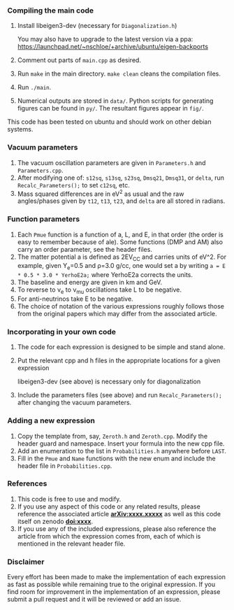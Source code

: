 ### Compiling the main code
1. Install libeigen3-dev (necessary for `Diagonalization.h`)

   You may also have to upgrade to the latest version via a ppa: https://launchpad.net/~nschloe/+archive/ubuntu/eigen-backports

2. Comment out parts of `main.cpp` as desired.
3. Run `make` in the main directory. `make clean` cleans the compilation files.
4. Run `./main`.
5. Numerical outputs are stored in `data/`. Python scripts for generating figures can be found in `py/`. The resultant figures appear in `fig/`.

This code has been tested on ubuntu and should work on other debian systems.

### Vacuum parameters
1. The vacuum oscillation parameters are given in `Parameters.h` and `Parameters.cpp`.
2. After modifying one of: `s12sq`, `s13sq`, `s23sq`, `Dmsq21`, `Dmsq31`, or `delta`, run `Recalc_Parameters();` to set `c12sq`, etc.
3. Mass squared differences are in eV<sup>2</sup> as usual and the raw angles/phases given by `t12`, `t13`, `t23`, and `delta` are all stored in radians.

### Function parameters
1. Each `Pmue` function is a function of a, L, and E, in that order (the order is easy to remember because of ale).
Some functions (DMP and AM) also carry an order parameter, see the header files.
2. The matter potential a is defined as 2EV<sub>CC</sub> and carries units of eV^2.
For example, given Y<sub>e</sub>=0.5 and &rho;=3.0 g/cc, one would set a by writing `a = E * 0.5 * 3.0 * YerhoE2a;` where YerhoE2a corrects the units.
3. The baseline and energy are given in km and GeV.
4. To reverse to &nu;<sub>e</sub> to &nu;<sub>mu</sub> oscillations take L to be negative.
5. For anti-neutrinos take E to be negative.
6. The choice of notation of the various expressions roughly follows those from the original papers which may differ from the associated article.

### Incorporating in your own code
1. The code for each expression is designed to be simple and stand alone.
2. Put the relevant cpp and h files in the appropriate locations for a given expression

   libeigen3-dev (see above) is necessary only for diagonalization

3. Include the parameters files (see above) and run `Recalc_Parameters();` after changing the vacuum parameters.

### Adding a new expression
1. Copy the template from, say, `Zeroth.h` and `Zeroth.cpp`. Modify the header guard and namespace. Insert your formula into the new cpp file.
2. Add an enumeration to the list in `Probabilities.h` anywhere before `LAST`.
3. Fill in the `Pmue` and `Name` functions with the new enum and include the header file in `Probabilities.cpp`.

### References
1. This code is free to use and modify.
2. If you use any aspect of this code or any related results, please reference the associated article **[arXiv:xxxx.xxxxx](https://arxiv.org)** as well as this code itself on zenodo **[doi:xxxx](https://zenodo.com)**.
3. If you use any of the included expressions, please also reference the article from which the expression comes from, each of which is mentioned in the relevant header file.

### Disclaimer
Every effort has been made to make the implementation of each expression as fast as possible while remaining true to the original expression.
If you find room for improvement in the implementation of an expression, please submit a pull request and it will be reviewed or add an issue.


